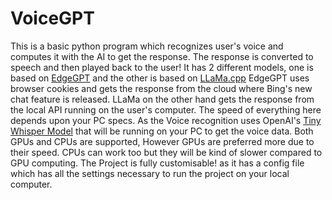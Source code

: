 # VoiceGPT

This is a basic python program which recognizes user's voice and computes it with the AI to get the response. The response is converted to speech and then played back to the user!
It has 2 different models, one is based on [EdgeGPT](https://github.com/acheong08/EdgeGPT) and the other is based on [LLaMa.cpp](https://github.com/ggerganov/llama.cpp)
EdgeGPT uses browser cookies and gets the response from the cloud where Bing's new chat feature is released. LLaMa on the other hand gets the response from the local API running on the user's computer.
The speed of everything here depends upon your PC specs. As the Voice recognition uses OpenAI's [Tiny Whisper Model](https://github.com/openai/whisper) that will be running on your PC to get the voice data.
Both GPUs and CPUs are supported, However GPUs are preferred more due to their speed. CPUs can work too but they will be kind of slower compared to GPU computing.
The Project is fully customisable! as it has a config file which has all the settings necessary to run the project on your local computer.

